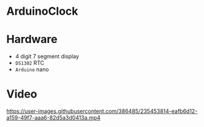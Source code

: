 # ArduinoClock

# Hardware
* 4 digit 7 segment display
* `DS1302` RTC
* `Arduino` nano

# Video

https://user-images.githubusercontent.com/386485/235453814-eafb6d12-a159-49f7-aaa6-82d5a3d0413a.mp4

